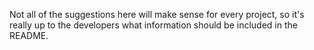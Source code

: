 Not all of the suggestions here will make sense for every project, so it's really up to the developers what information should be included in the README.
